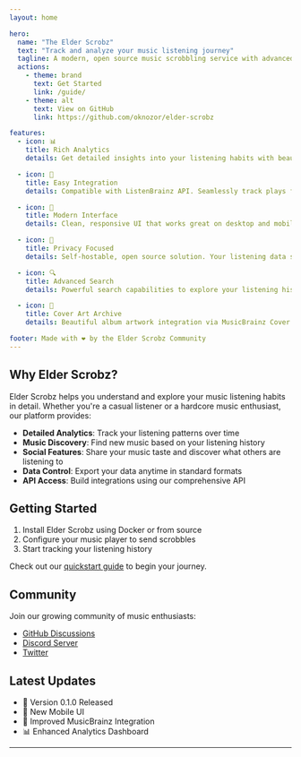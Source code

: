 ```yaml
---
layout: home

hero:
  name: "The Elder Scrobz"
  text: "Track and analyze your music listening journey"
  tagline: A modern, open source music scrobbling service with advanced analytics and integrations
  actions:
    - theme: brand
      text: Get Started
      link: /guide/
    - theme: alt
      text: View on GitHub
      link: https://github.com/oknozor/elder-scrobz

features:
  - icon: 📊
    title: Rich Analytics
    details: Get detailed insights into your listening habits with beautiful charts and statistics. Track your top artists, albums, and songs over different time periods.

  - icon: 🔄
    title: Easy Integration
    details: Compatible with ListenBrainz API. Seamlessly track plays from your favorite music players and services.

  - icon: 📱
    title: Modern Interface
    details: Clean, responsive UI that works great on desktop and mobile. Real-time updates and smooth interactions.

  - icon: 🔐
    title: Privacy Focused
    details: Self-hostable, open source solution. Your listening data stays under your control.

  - icon: 🔍
    title: Advanced Search
    details: Powerful search capabilities to explore your listening history. Filter by time periods, genres, and more.

  - icon: 🎨
    title: Cover Art Archive
    details: Beautiful album artwork integration via MusicBrainz Cover Art Archive. Automatically fetches and caches artwork.

footer: Made with ❤️ by the Elder Scrobz Community
---
```


## Why Elder Scrobz?

Elder Scrobz helps you understand and explore your music listening habits in detail. Whether you're a casual listener or a hardcore music enthusiast, our platform provides:

- **Detailed Analytics**: Track your listening patterns over time
- **Music Discovery**: Find new music based on your listening history
- **Social Features**: Share your music taste and discover what others are listening to
- **Data Control**: Export your data anytime in standard formats
- **API Access**: Build integrations using our comprehensive API

## Getting Started

1. Install Elder Scrobz using Docker or from source
2. Configure your music player to send scrobbles
3. Start tracking your listening history

Check out our [quickstart guide](/guide/) to begin your journey.

## Community

Join our growing community of music enthusiasts:

- [GitHub Discussions](https://github.com/oknozor/elder-scrobz/discussions)
- [Discord Server](https://discord.gg/elder-scrobz)
- [Twitter](https://twitter.com/elder_scrobz)

## Latest Updates

- 🎉 Version 0.1.0 Released
- 📱 New Mobile UI
- 🔄 Improved MusicBrainz Integration
- 📊 Enhanced Analytics Dashboard
---

